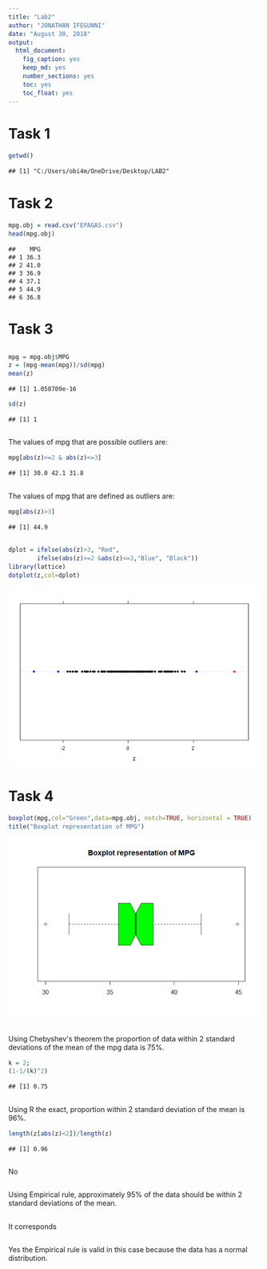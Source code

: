 ```yaml
---
title: "Lab2"
author: "JONATHAN IFEGUNNI"
date: "August 30, 2018"
output: 
  html_document:
    fig_caption: yes
    keep_md: yes
    number_sections: yes
    toc: yes
    toc_float: yes
---
```




# Task 1

```r
getwd()
```

```
## [1] "C:/Users/obi4m/OneDrive/Desktop/LAB2"
```

# Task 2


```r
mpg.obj = read.csv("EPAGAS.csv")
head(mpg.obj)
```

```
##    MPG
## 1 36.3
## 2 41.0
## 3 36.9
## 4 37.1
## 5 44.9
## 6 36.8
```

# Task 3 

## 

```r
mpg = mpg.obj$MPG
z = (mpg-mean(mpg))/sd(mpg)
mean(z)
```

```
## [1] 1.058709e-16
```

```r
sd(z)
```

```
## [1] 1
```

## 

>
  The values of mpg that are possible outliers are:
  

```r
mpg[abs(z)>=2 & abs(z)<=3] 
```

```
## [1] 30.0 42.1 31.8
```

## 

> 
  The values of mpg that are defined as outliers are:
  

```r
mpg[abs(z)>3]
```

```
## [1] 44.9
```
  
##


```r
dplot = ifelse(abs(z)>3, "Red",
        ifelse(abs(z)>=2 &abs(z)<=3,"Blue", "Black"))
library(lattice)
dotplot(z,col=dplot)
```

![](lab2x_files/figure-html/unnamed-chunk-6-1.png)<!-- -->

# Task 4


```r
boxplot(mpg,col="Green",data=mpg.obj, notch=TRUE, horizontal = TRUE)
title("Boxplot representation of MPG")
```

![](lab2x_files/figure-html/unnamed-chunk-7-1.png)<!-- -->

##

>
  Using Chebyshev's theorem the proportion of data within 2 standard deviations of the mean of the mpg data is 75%.


```r
k = 2; 
(1-1/(k)^2) 
```

```
## [1] 0.75
```

##

>
  Using R the exact, proportion within 2 standard deviation of the mean is 96%.
  

```r
length(z[abs(z)<2])/length(z)
```

```
## [1] 0.96
```

##
>
  No
  
##
>
  Using Empirical rule, approximately 95% of the data should be within 2 standard deviations of the mean.
  
##
>
  It corresponds
  
##
>
  Yes the Empirical rule is valid in this case because the data has a normal distribution.
